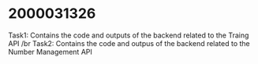 # 2000031326
Task1: 
Contains the code and outputs of the backend related to the Traing API /br
Task2: 
Contains the code and outpus of the backend related to the Number Management API
